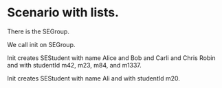 # Scenario with lists.

There is the SEGroup. 

We call init on SEGroup.

Init creates SEStudent with name Alice and Bob and Carli and Chris Robin and 
                       with studentId m42, m23, m84, and m1337. 
                       
Init creates SEStudent with name Ali and with studentId m20. 

